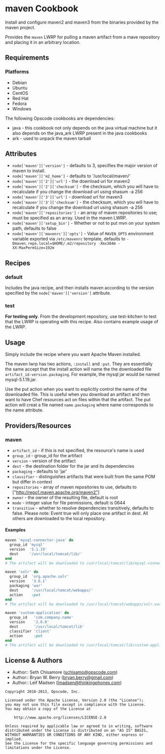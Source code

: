 maven Cookbook
==============
Install and configure maven2 and maven3 from the binaries provided by the maven project.

Provides the `maven` LWRP for pulling a maven artifact from a mave repository and placing it in an arbitrary location.


Requirements
------------
### Platforms
- Debian
- Ubuntu
- CentOS
- Red Hat
- Fedora
- Windows

The following Opscode cookbooks are dependencies:
- java - this cookbook not only depends on the java virtual machine but it also depends on the java_ark LWRP present in the java cookbooks
- ark - used to unpack the maven tarball


Attributes
----------
* `node['maven']['version']` - defaults to 3, specifies the major version of maven to install.
* `node['maven']['m2_home']` - defaults to  '/usr/local/maven/'
* `node['maven']['2']['url']` - the download url for maven2
* `node['maven']['2']['checksum']` - the checksum, which you will have to recalculate if you change the download url using shasum -a 256 <file>
* `node['maven']['3']['url']` - download url for maven3
* `node['maven']['3']['checksum']` - the checksum, which you will have to recalculate if you change the download url using shasum -a 256 <file>
* `node['maven']['repositories']` - an array of maven repositories to use; must be specified as an array. Used in the maven LWRP.
* `node['maven']['setup_bin']` - Whether or not to put mvn on your system path, defaults to false
* `node['maven']['mavenrc']['opts']` - Value of `MAVEN_OPTS` environment variable exported via `/etc/mavenrc` template, defaults to `-Dmaven.repo.local=$HOME/.m2/repository -Xmx384m -XX:MaxPermSize=192m`


Recipes
-------
### default
Includes the java recipe, and then installs maven according to the version specified by the `node['maven']['version']` attribute.

### test
**For testing only**. From the development repository, use test-kitchen to test that the LWRP is operating with this recipe. Also contains example usage of the LWRP.


Usage
-----
Simply include the recipe where you want Apache Maven installed.

The maven lwrp has two actions, `:install` and `:put`. They are essentially the same accept that the install action will name the the downloaded file `artifact_id-version.packaging`. For example, the mysql jar would be named mysql-5.1.19.jar.

Use the put action when you want to explicitly control the name of the downloaded file. This is useful when you download an artifact and then want to have Chef resources act on files within that the artifact. The put action will creat a file named `name.packaging` where name corresponds to the name attribute.


Providers/Resources
-------------------
### maven
- `artifact_id` - if this is not specified, the resource's name is used
- `group_id` - group_id for the artifact
- `version` - version of the artifact
- `dest` - the destination folder for the jar and its dependencies
- `packaging` - defaults to 'jar'
- `classifier` - distinguishes artifacts that were built from the same POM but differ in context
- `repositories` - array of maven repositories to use, defaults to ["http://repo1.maven.apache.org/maven2"]
- `owner` - the owner of the resulting file, default is root
- `mode` - integer value for file permissions, default is 0644
- `transitive` - whether to resolve dependencies transitively, defaults to false. Please note: Event true will only place one artifact in dest. All others are downloaded to the local repository.

#### Examples

```ruby
maven 'mysql-connector-java' do
  group_id 'mysql'
  version  '5.1.19'
  dest     '/usr/local/tomcat/lib/'
end
# The artifact will be downloaded to /usr/local/tomcat/lib/mysql-connector-java-5.1.19.jar

maven 'solr' do
  group_id  'org.apache.solr'
  version   '3.6.1'
  packaging 'war'
  dest      '/usr/local/tomcat/webapps/'
  action    :put
end
# The artifact will be downloaded to /usr/local/tomcat/webapps/solr.war

maven 'custom-application' do
  group_id   'com.company.name'
  version    '2.0.0'
  dest       '/usr/local/tomcat/lib'
  classifier 'client'
  action     :put
end
# The artifact will be downloaded to /usr/local/tomcat/lib/custom-application-2.0.0-client.jar
```


License & Authors
-----------------
- Author:: Seth Chisamore (<schisamo@opscode.com>)
- Author:: Bryan W. Berry (<bryan.berry@gmail.com>)
- Author:: Leif Madsen (<lmadsen@thinkingphones.com>)

```text
Copyright 2010-2013, Opscode, Inc.

Licensed under the Apache License, Version 2.0 (the "License");
you may not use this file except in compliance with the License.
You may obtain a copy of the License at

    http://www.apache.org/licenses/LICENSE-2.0

Unless required by applicable law or agreed to in writing, software
distributed under the License is distributed on an "AS IS" BASIS,
WITHOUT WARRANTIES OR CONDITIONS OF ANY KIND, either express or implied.
See the License for the specific language governing permissions and
limitations under the License.
```
